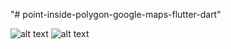 "# point-inside-polygon-google-maps-flutter-dart"

![alt text](https://1.bp.blogspot.com/-ocOgvWgaJkE/YEYior4mI5I/AAAAAAAABvE/n2iyAGr4jEsVznIKRtLUNEIpkhHUxOlAwCPcBGAYYCw/s600/1.jpg)
![alt text](https://1.bp.blogspot.com/-24HwuZN3AAU/YEYioU7PcGI/AAAAAAAABvA/QMl6efZZAT8UqoBO7h_4asWQgahFCj47wCPcBGAYYCw/s600/2.jpg)
